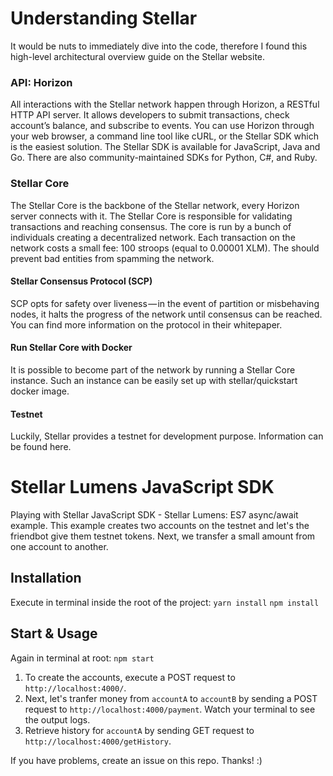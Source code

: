 # Understanding Stellar

It would be nuts to immediately dive into the code, therefore I found this high-level architectural overview guide on the Stellar website.

### API: Horizon

All interactions with the Stellar network happen through Horizon, a RESTful HTTP API server. It allows developers to submit transactions, check account’s balance, and subscribe to events. You can use Horizon through your web browser, a command line tool like cURL, or the Stellar SDK which is the easiest solution. The Stellar SDK is available for JavaScript, Java and Go. There are also community-maintained SDKs for Python, C#, and Ruby.

### Stellar Core

The Stellar Core is the backbone of the Stellar network, every Horizon server connects with it. The Stellar Core is responsible for validating transactions and reaching consensus. The core is run by a bunch of individuals creating a decentralized network. Each transaction on the network costs a small fee: 100 stroops (equal to 0.00001 XLM). The should prevent bad entities from spamming the network.

#### Stellar Consensus Protocol (SCP)

SCP opts for safety over liveness — in the event of partition or misbehaving nodes, it halts the progress of the network until consensus can be reached. You can find more information on the protocol in their whitepaper.

#### Run Stellar Core with Docker

It is possible to become part of the network by running a Stellar Core instance. Such an instance can be easily set up with stellar/quickstart docker image.

#### Testnet

Luckily, Stellar provides a testnet for development purpose. Information can be found here.

# Stellar Lumens JavaScript SDK
Playing with Stellar JavaScript SDK - Stellar Lumens: ES7 async/await example.
This example creates two accounts on the testnet and let's the friendbot give them testnet tokens.
Next, we transfer a small amount from one account to another.

## Installation
Execute in terminal inside the root of the project:
`yarn install`
`npm install`

## Start & Usage
Again in terminal at root:
`npm start`

1. To create the accounts, execute a POST request to `http://localhost:4000/`.
2. Next, let's tranfer money from `accountA` to `accountB` by sending a POST request to `http://localhost:4000/payment`.
Watch your terminal to see the output logs.
3. Retrieve history for `accountA` by sending GET request to `http://localhost:4000/getHistory`.

If you have problems, create an issue on this repo. Thanks! :)
